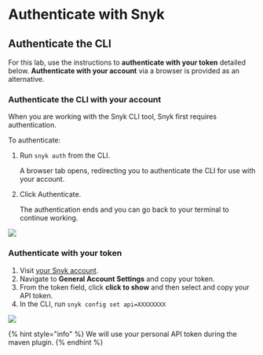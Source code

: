 # Authenticate with Snyk

## Authenticate the CLI

For this lab, use the instructions to **authenticate with your token** detailed below. **Authenticate with your account** via a browser is provided as an alternative.

### Authenticate the CLI with your account

When you are working with the Snyk CLI tool, Snyk first requires authentication.

To authenticate:

1.  Run `snyk auth` from the CLI.

    A browser tab opens, redirecting you to authenticate the CLI for use with your account.
2.  Click Authenticate.

    The authentication ends and you can go back to your terminal to continue working.

![](https://partner-workshop-assets.s3.us-east-2.amazonaws.com/auth\_image\_1.gif)

### Authenticate with your token

1. Visit [your Snyk account](https://app.snyk.io/account).
2. Navigate to **General Account Settings** and copy your token.
3. From the token field, click **click to show** and then select and copy your API token.
4. In the CLI, run `snyk config set api=XXXXXXXX`

![](https://partner-workshop-assets.s3.us-east-2.amazonaws.com/auth\_image\_2.png)

{% hint style="info" %}
We will use your personal API token during the maven plugin.
{% endhint %}
